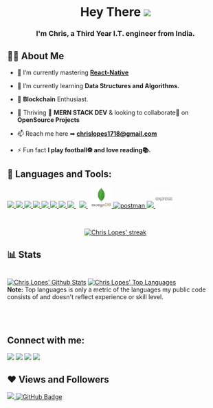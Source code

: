 <!-- <p><a href="#"><img width="100%" height="auto" src="https://ibb.co/yp32jC4" height="175px"/></a></p> -->

<h1 align="center">Hey There <img src="https://raw.githubusercontent.com/MartinHeinz/MartinHeinz/master/wave.gif" width="30px"></h1>
<h3 align="center">I'm <b>Chris</b>, a Third Year I.T. engineer from India.</h3>


## 🙋‍♂️ About Me

- 🔭 I’m currently mastering **[React-Native](https://courses.learncodeonline.in/learn/home/Complete-React-Native-Mobile-App-developer/section/152586/lesson/801636)**

- 🌱 I’m currently learning **Data Structures and Algorithms.** 
  
- 👾 **Blockchain** Enthusiast.

- 👯 Thriving 💪 **MERN STACK DEV** & looking to collaborate🤝 on **OpenSource Projects**

- 📫 Reach me here ➡ **chrislopes1718@gmail.com**

- ⚡ Fun fact **I play football⚽ and love reading📚.**

## 🚀 Languages and Tools:

<p align="left"> 
    <a href="https://reactjs.org/" target="_blank"> <img src="https://img.icons8.com/color/48/000000/react-native.png"/> </a>
    <a href="https://reactnative.dev/" target="_blank"> <img src="https://img.icons8.com/fluency/48/000000/android.png"/> </a>
    <a href="https://developer.mozilla.org/en-US/docs/Web/JavaScript" target="_blank"> <img src="https://img.icons8.com/color/48/000000/javascript.png"/> </a> 
    <a href="https://www.w3.org/html/" target="_blank"> <img src="https://img.icons8.com/color/48/000000/html-5.png"/> </a> 
    <a href="https://www.w3schools.com/css/" target="_blank"> <img src="https://img.icons8.com/color/48/000000/css3.png"/> </a> 
    <a href="https://getbootstrap.com" target="_blank"> <img src="https://img.icons8.com/color/48/000000/bootstrap.png"/> </a> 
    <a href="https://www.python.org" target="_blank"> <img src="https://img.icons8.com/color/48/000000/python.png"/> </a> 
    <a style="padding-right:8px;" href="https://nodejs.org" target="_blank"> <img src="https://img.icons8.com/color/48/000000/nodejs.png"/> </a> 
    <a style="padding-right:8px;" href="https://www.mysql.com/" target="_blank"> <img src="https://img.icons8.com/fluent/50/000000/mysql-logo.png"/> </a>
    <a href="https://www.mongodb.com/" target="_blank"> <img src="https://raw.githubusercontent.com/devicons/devicon/master/icons/mongodb/mongodb-original-wordmark.svg" alt="mongodb" width="48" height="48"/> </a> 
    <a href="https://postman.com" target="_blank"> <img src="https://www.vectorlogo.zone/logos/getpostman/getpostman-icon.svg" alt="postman" width="45" height="45"/> </a>   
    <a href="https://git-scm.com/" target="_blank"> <img src="https://img.icons8.com/color/48/000000/git.png"/> </a> 
    <a href="https://expressjs.com" target="_blank"> <img src="https://raw.githubusercontent.com/devicons/devicon/master/icons/express/express-original-wordmark.svg" alt="express" width="40" height="40"/> </a>
</p>

<!-- [![React Badge](https://img.shields.io/badge/-React-61DBFB?style=for-the-badge&labelColor=black&logo=react&logoColor=61DBFB)](#)  [![Javascript Badge](https://img.shields.io/badge/-Javascript-F0DB4F?style=for-the-badge&labelColor=black&logo=javascript&logoColor=F0DB4F)](#) [![Typescript Badge](https://img.shields.io/badge/-Typescript-007acc?style=for-the-badge&labelColor=black&logo=typescript&logoColor=007acc)](#) [![Nodejs Badge](https://img.shields.io/badge/-Nodejs-3C873A?style=for-the-badge&labelColor=black&logo=node.js&logoColor=3C873A)](#) [![GraphQL Badge](https://img.shields.io/badge/-GraphQl-e535ab?style=for-the-badge&labelColor=black&logo=node.js&logoColor=e535ab)](#) -->
<br/>

<p align="center">
    <a href="https://github.com/chickenCHRISpy/github-readme-streak-stats">
        <img title="🔥 Get streak stats for your profile at git.io/streak-stats" alt="Chris Lopes' streak" src="https://github-readme-streak-stats.herokuapp.com/?user=chickenCHRISpy&theme=black-ice&hide_border=true&stroke=0000&background=060A0CD0"/>
    </a>
</p>

## 📊 Stats

  <br/>
    <a href="https://github.com/chickenCHRISpy/github-readme-stats"><img alt="Chris Lopes' Github Stats" src="https://github-readme-stats.vercel.app/api?username=chickenCHRISpy&show_icons=true&count_private=true&theme=react&hide_border=true&bg_color=0D1117" /></a>
  <a href="https://github.com/chickenCHRISpy/github-readme-stats"><img alt="Chris Lopes' Top Languages" src="https://github-readme-stats.vercel.app/api/top-langs/?username=chickenCHRISpy&langs_count=8&count_private=true&layout=compact&theme=react&hide_border=true&bg_color=0D1117" /></a>
  <br/>
  <b>Note:</b> Top languages is only a metric of the languages my public code consists of and doesn't reflect experience or skill level.


<br/>
<br/>

<!-- <a href="https://github.com/chickenCHRISpy/github-readme-activity-graph"><img alt="Chris Lopes' Activity Graph" src="https://activity-graph.herokuapp.com/graph?username=chickenCHRISpy&bg_color=0D1117&color=5BCDEC&line=5BCDEC&point=FFFFFF&hide_border=true" /></a> -->

<br/>
<br/>

## Connect with me:
<p align="left">

<a href = "https://www.linkedin.com/in/chris-lopes-10ab071a1/"><img src="https://img.icons8.com/fluent/48/000000/linkedin.png"/></a>
<a href = "https://twitter.com/chickenchrispy9"><img src="https://img.icons8.com/fluent/48/000000/twitter.png"/></a>
<a href = "https://www.instagram.com/chrisl_18/"><img src="https://img.icons8.com/fluent/48/000000/instagram-new.png"/></a>
<a href = "mailto:chrislopes1718@gmail.com"><img src="https://img.icons8.com/external-justicon-flat-justicon/48/000000/external-email-notifications-justicon-flat-justicon.png"/></a>


</p>

## ❤ Views and Followers
<a href="https://github.com/Meghna-DAS/github-profile-views-counter">
    <img src="https://komarev.com/ghpvc/?username=chickenCHRISpy">
</a>
<a href="https://github.com/chickenCHRISpy?tab=followers"><img src="https://img.shields.io/github/followers/chickenCHRISpy?label=Followers&style=social" alt="GitHub Badge"></a>
